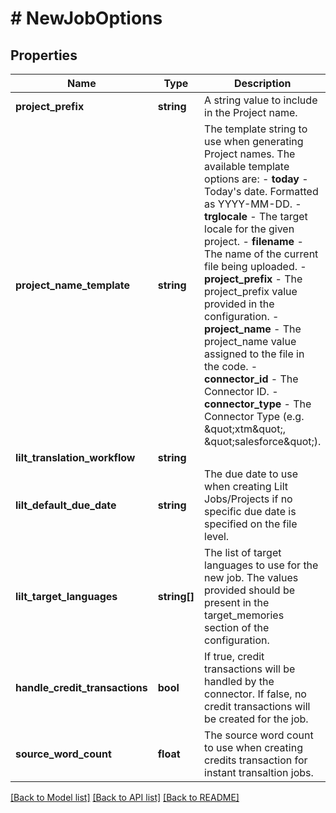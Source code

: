 # # NewJobOptions

## Properties

Name | Type | Description | Notes
------------ | ------------- | ------------- | -------------
**project_prefix** | **string** | A string value to include in the Project name. | [optional]
**project_name_template** | **string** | The template string to use when generating Project names.  The available template options are:  - **today** - Today&#39;s date. Formatted as YYYY-MM-DD. - **trglocale** - The target locale for the given project. - **filename** - The name of the current file being uploaded. - **project_prefix** - The project_prefix value provided in the   configuration. - **project_name** - The project_name value assigned to the file in   the code. - **connector_id** - The Connector ID. - **connector_type** - The Connector Type (e.g. \&quot;xtm\&quot;, \&quot;salesforce\&quot;). | [optional]
**lilt_translation_workflow** | **string** |  | [optional]
**lilt_default_due_date** | **string** | The due date to use when creating Lilt Jobs/Projects if no specific due date is specified on the file level. | [optional]
**lilt_target_languages** | **string[]** | The list of target languages to use for the new job. The values provided should be present in the target_memories section of the configuration. | [optional]
**handle_credit_transactions** | **bool** | If true, credit transactions will be handled by the connector. If false, no credit transactions will be created for the job. | [optional] [default to false]
**source_word_count** | **float** | The source word count to use when creating credits transaction for instant transaltion jobs. | [optional]

[[Back to Model list]](../../README.md#models) [[Back to API list]](../../README.md#endpoints) [[Back to README]](../../README.md)
